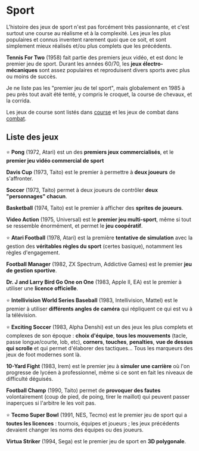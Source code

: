 # Sport

L'histoire des jeux de sport n'est pas forcément très passionnante, et c'est surtout une course au réalisme et à la complexité. Les jeux les plus populaires et connus inventent rarement quoi que ce soit, et sont simplement mieux réalisés et/ou plus complets que les précédents.

**Tennis For Two** (1958) fait partie des premiers jeux vidéo, et est donc le premier jeu de sport. Durant les années 60/70, les **jeux électro-mécaniques** sont assez populaires et reproduisent divers sports avec plus ou moins de succès.

Je ne liste pas les "premier jeu de tel sport", mais globalement en 1985 à peu près tout avait été tenté, y compris le croquet, la course de chevaux, et la corrida.

Les jeux de course sont listés dans [course](racing.md) et les jeux de combat dans [combat](fighting.md).

## Liste des jeux

:star: **Pong** (1972, Atari) est un des **premiers jeux commercialisés**, et le **premier jeu vidéo commercial de sport**

**Davis Cup** (1973, Taito) est le premier à permettre à **deux joueurs** de s'affronter.

**Soccer** (1973, Taito) permet à deux joueurs de contrôler **deux "personnages" chacun**.

**Basketball** (1974, Taito) est le premier à afficher des **sprites de joueurs**.

**Video Action** (1975, Universal) est le **premier jeu multi-sport**, même si tout se ressemble énormément, et permet le **jeu coopératif**.

:star: **Atari Football** (1978, Atari) est la première **tentative de simulation** avec la gestion des **véritables règles du sport** (certes basique), notamment les règles d'engagement.

**Football Manager** (1982, ZX Spectrum, Addictive Games) est le premier **jeu de gestion sportive**.

**Dr. J and Larry Bird Go One on One** (1983, Apple II, EA) est le premier à utiliser une **licence officielle**.

:star: **Intellivision World Series Baseball** (1983, Intellivision, Mattel) est le premier à utiliser **différents angles de caméra** qui répliquent ce qui est vu à la télévision.

:star: **Exciting Soccer** (1983, Alpha Denshi) est un des jeux les plus complets et complexes de son époque : **choix d'équipe**, **tous les mouvements** (tacle, passe longue/courte, lob, etc), **corners**, **touches**, **penalties**, **vue de dessus qui scrolle** et qui permet d'élaborer des tactiques... Tous les marqueurs des jeux de foot modernes sont là.

**10-Yard Fight** (1983, Irem) est le premier jeu à **simuler une carrière** où l'on progresse de lycéen à professionnel, même si ce sont en fait les niveaux de difficulté déguisés.

**Football Champ** (1990, Taito) permet de **provoquer des fautes** volontairement (coup de pied, de poing, tirer le maillot) qui peuvent passer inaperçues si l'arbitre le les voit pas.

:star: **Tecmo Super Bowl** (1991, NES, Tecmo) est le premier jeu de sport qui a **toutes les licences** : tournois, équipes et joueurs ; les jeux précédents devaient changer les noms des équipes ou des joueurs.

**Virtua Striker** (1994, Sega) est le premier jeu de sport en **3D polygonale**.
